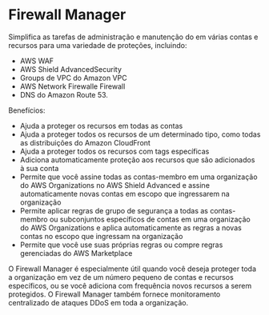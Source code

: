 # Firewall Manager

Simplifica as tarefas de administração e manutenção do em várias contas e recursos para uma variedade de proteções, incluindo:

- AWS WAF
- AWS Shield AdvancedSecurity 
- Groups de VPC do Amazon VPC
- AWS Network Firewalle Firewall  
- DNS do Amazon Route 53.

Benefícios:

- Ajuda a proteger os recursos em todas as contas
- Ajuda a proteger todos os recursos de um determinado tipo, como todas as distribuições do Amazon CloudFront
- Ajuda a proteger todos os recursos com tags específicas
- Adiciona automaticamente proteção aos recursos que são adicionados à sua conta
- Permite que você assine todas as contas-membro em uma organização do AWS Organizations no AWS Shield Advanced e assine automaticamente novas contas em escopo que ingressarem na organização
- Permite aplicar regras de grupo de segurança a todas as contas-membro ou subconjuntos específicos de contas em uma organização do AWS Organizations e aplica automaticamente as regras a novas contas no escopo que ingressam na organização
- Permite que você use suas próprias regras ou compre regras gerenciadas do AWS Marketplace

O Firewall Manager é especialmente útil quando você deseja proteger toda a organização em vez de um número pequeno de contas e recursos específicos, ou se você adiciona com frequência novos recursos a serem protegidos. O Firewall Manager também fornece monitoramento centralizado de ataques DDoS em toda a organização.